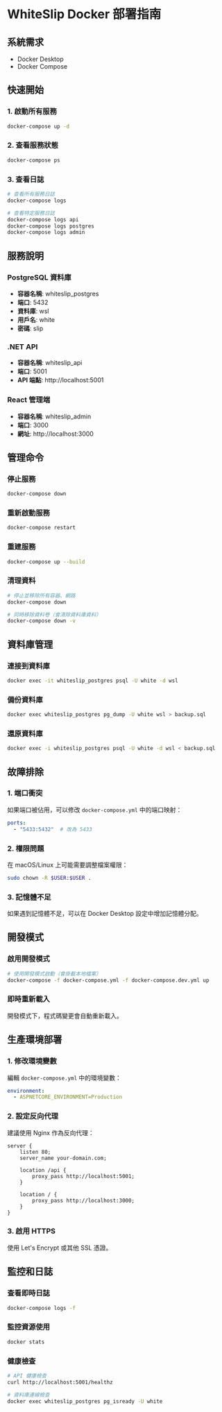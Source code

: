 # WhiteSlip Docker 部署指南

## 系統需求
- Docker Desktop
- Docker Compose

## 快速開始

### 1. 啟動所有服務
```bash
docker-compose up -d
```

### 2. 查看服務狀態
```bash
docker-compose ps
```

### 3. 查看日誌
```bash
# 查看所有服務日誌
docker-compose logs

# 查看特定服務日誌
docker-compose logs api
docker-compose logs postgres
docker-compose logs admin
```

## 服務說明

### PostgreSQL 資料庫
- **容器名稱**: whiteslip_postgres
- **端口**: 5432
- **資料庫**: wsl
- **用戶名**: white
- **密碼**: slip

### .NET API
- **容器名稱**: whiteslip_api
- **端口**: 5001
- **API 端點**: http://localhost:5001

### React 管理端
- **容器名稱**: whiteslip_admin
- **端口**: 3000
- **網址**: http://localhost:3000

## 管理命令

### 停止服務
```bash
docker-compose down
```

### 重新啟動服務
```bash
docker-compose restart
```

### 重建服務
```bash
docker-compose up --build
```

### 清理資料
```bash
# 停止並移除所有容器、網路
docker-compose down

# 同時移除資料卷（會清除資料庫資料）
docker-compose down -v
```

## 資料庫管理

### 連接到資料庫
```bash
docker exec -it whiteslip_postgres psql -U white -d wsl
```

### 備份資料庫
```bash
docker exec whiteslip_postgres pg_dump -U white wsl > backup.sql
```

### 還原資料庫
```bash
docker exec -i whiteslip_postgres psql -U white -d wsl < backup.sql
```

## 故障排除

### 1. 端口衝突
如果端口被佔用，可以修改 `docker-compose.yml` 中的端口映射：
```yaml
ports:
  - "5433:5432"  # 改為 5433
```

### 2. 權限問題
在 macOS/Linux 上可能需要調整檔案權限：
```bash
sudo chown -R $USER:$USER .
```

### 3. 記憶體不足
如果遇到記憶體不足，可以在 Docker Desktop 設定中增加記憶體分配。

## 開發模式

### 啟用開發模式
```bash
# 使用開發模式啟動（會掛載本地檔案）
docker-compose -f docker-compose.yml -f docker-compose.dev.yml up
```

### 即時重新載入
開發模式下，程式碼變更會自動重新載入。

## 生產環境部署

### 1. 修改環境變數
編輯 `docker-compose.yml` 中的環境變數：
```yaml
environment:
  - ASPNETCORE_ENVIRONMENT=Production
```

### 2. 設定反向代理
建議使用 Nginx 作為反向代理：
```nginx
server {
    listen 80;
    server_name your-domain.com;
    
    location /api {
        proxy_pass http://localhost:5001;
    }
    
    location / {
        proxy_pass http://localhost:3000;
    }
}
```

### 3. 啟用 HTTPS
使用 Let's Encrypt 或其他 SSL 憑證。

## 監控和日誌

### 查看即時日誌
```bash
docker-compose logs -f
```

### 監控資源使用
```bash
docker stats
```

### 健康檢查
```bash
# API 健康檢查
curl http://localhost:5001/healthz

# 資料庫連線檢查
docker exec whiteslip_postgres pg_isready -U white
``` 